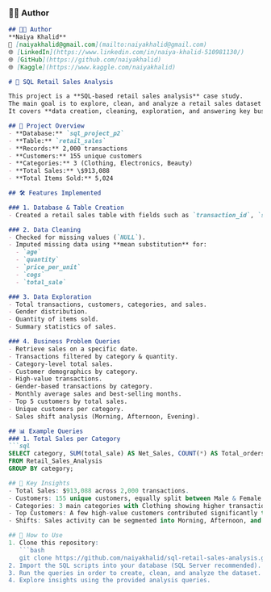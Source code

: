 ### 🧑‍💻 Author
```markdown
## 🧑‍💻 Author
**Naiya Khalid**  
📩 [naiyakhalid@gmail.com](mailto:naiyakhalid@gmail.com)  
🌐 [LinkedIn](https://www.linkedin.com/in/naiya-khalid-510981130/)  
🌐 [GitHub](https://github.com/naiyakhalid)  
🌐 [Kaggle](https://www.kaggle.com/naiyakhalid)

# 🛒 SQL Retail Sales Analysis

This project is a **SQL-based retail sales analysis** case study.  
The main goal is to explore, clean, and analyze a retail sales dataset using SQL queries.  
It covers **data creation, cleaning, exploration, and answering key business questions**.

## 📂 Project Overview
- **Database:** `sql_project_p2`
- **Table:** `retail_sales`
- **Records:** 2,000 transactions  
- **Customers:** 155 unique customers  
- **Categories:** 3 (Clothing, Electronics, Beauty)  
- **Total Sales:** \$913,088  
- **Total Items Sold:** 5,024  

## 🛠️ Features Implemented

### 1. Database & Table Creation
- Created a retail sales table with fields such as `transaction_id`, `sale_date`, `sale_time`, `customer_id`, `gender`, `age`, `category`, `quantity`, `price_per_unit`, `cogs`, and `total_sale`.

### 2. Data Cleaning
- Checked for missing values (`NULL`).
- Imputed missing data using **mean substitution** for:
  - `age`
  - `quantity`
  - `price_per_unit`
  - `cogs`
  - `total_sale`

### 3. Data Exploration
- Total transactions, customers, categories, and sales.
- Gender distribution.
- Quantity of items sold.
- Summary statistics of sales.

### 4. Business Problem Queries
- Retrieve sales on a specific date.
- Transactions filtered by category & quantity.
- Category-level total sales.
- Customer demographics by category.
- High-value transactions.
- Gender-based transactions by category.
- Monthly average sales and best-selling months.
- Top 5 customers by total sales.
- Unique customers per category.
- Sales shift analysis (Morning, Afternoon, Evening).

## 📊 Example Queries
### 1. Total Sales per Category
```sql
SELECT category, SUM(total_sale) AS Net_Sales, COUNT(*) AS Total_orders
FROM Retail_Sales_Analysis
GROUP BY category;

## 📌 Key Insights
- Total Sales: $913,088 across 2,000 transactions.
- Customers: 155 unique customers, equally split between Male & Female.
- Categories: 3 main categories with Clothing showing higher transaction counts.
- Top Customers: A few high-value customers contributed significantly to sales.
- Shifts: Sales activity can be segmented into Morning, Afternoon, and Evening.

## 🚀 How to Use
1. Clone this repository:
   ```bash
   git clone https://github.com/naiyakhalid/sql-retail-sales-analysis.git
2. Import the SQL scripts into your database (SQL Server recommended).
3. Run the queries in order to create, clean, and analyze the dataset.
4. Explore insights using the provided analysis queries.

